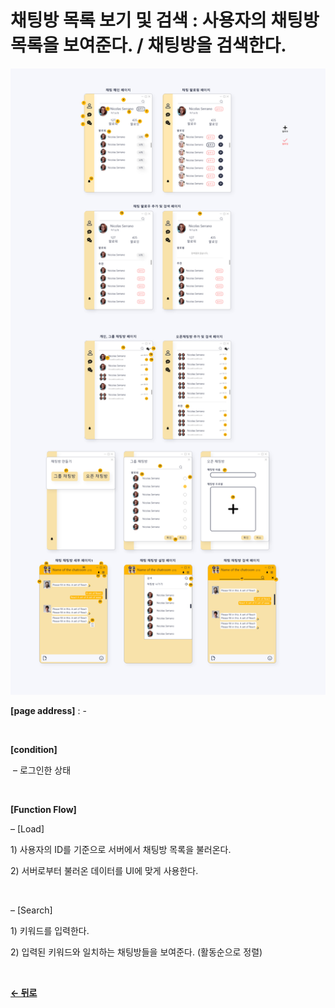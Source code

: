 # 채팅방 목록 보기 및 검색 : 사용자의 채팅방 목록을 보여준다. / 채팅방을 검색한다.

![tempImage](/docs/image/Chat.png)

**[page address]** : -

<br/>

**[condition]**

&nbsp;&ndash; 로그인한 상태

<br/>

**[Function Flow]**

&ndash; [Load]

1\) 사용자의 ID를 기준으로 서버에서 채팅방 목록을 불러온다.

2\) 서버로부터 불러온 데이터를 UI에 맞게 사용한다.

<br/>

&ndash; [Search]

1\) 키워드를 입력한다.

2\) 입력된 키워드와 일치하는 채팅방들을 보여준다. (활동순으로 정렬)

<br/>

[**← 뒤로**](/docs/GNB/Chat/Main.md)